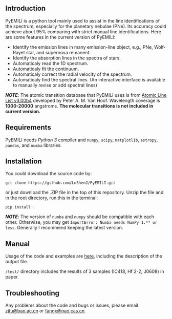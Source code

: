 
## Introduction

PyEMILI is a python tool mainly used to assist in the line identifications of the spectrum, especially for the planetary nebulae (PNe). Its accuracy could achieve about 95% comparing with strict manual line identifications. Here are some features in the current version of PyEMILI:

* Identify the emission lines in many emission-line object, e.g., PNe, Wolf-Rayet star, and supernova remanent.
* Identify the absorption lines in the spectra of stars.
* Automaticaly read the 1D spectrum.
* Automaticaly fit the continuum.
* Automaticaly correct the radial velocity of the spectrum.
* Automaticaly find the spectral lines. (An interactive interface is available to manually revise or add spectral lines)

_**NOTE**_: The atomic transition database that PyEMILI uses is from [Atomic Line List v3.00b4](https://www.pa.uky.edu/~peter/newpage/index.html) developed by Peter A. M. Van Hoof. Wavelength coverage is **1000-20000** angstroms. **The molecular transitions is not included in current version.**

## Requirements

PyEMILI needs _Python 3_ compiler and `numpy`, `scipy`, `matplotlib`, `astropy`, `pandas`, and `numba` libraries.

## Installation

You could download the source code by:

```
git clone https://github.com/LuShenJ/PyEMILI.git
```

or just download the .ZIP file in the top of this repository.
Unzip the file and in the root directory, run this in the terminal:

```
pip install .
```

_**NOTE**_: The version of `numba` and `numpy` should be compatible with each other. Otherwise, you may get `ImportError: Numba needs NumPy 1.** or less`. Generally I recommend keeping the latest version.

## Manual

Usage of the code and examples are [here](./manual), including the description of the output file.

`/test/` directory includes the results of 3 samples (IC418, Hf 2-2, J0608) in paper.

## Troubleshooting

Any problems about the code and bugs or issues, please email <zjtu@bao.ac.cn> or <fangx@nao.cas.cn>.
